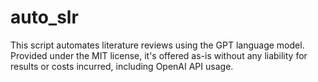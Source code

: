 # auto_slr
This script automates literature reviews using the GPT language model. Provided under the MIT license, it's offered as-is without any liability for results or costs incurred, including OpenAI API usage.
